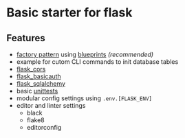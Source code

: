 # Basic starter for flask

## Features
- [factory pattern](https://flask.palletsprojects.com/en/1.1.x/patterns/appfactories/) using [blueprints](https://flask.palletsprojects.com/en/1.1.x/blueprints/) _(recommended)_
- example for cutom CLI commands to init database tables
- [flask_cors](https://flask-cors.readthedocs.io/en/latest/)
- [flask_basicauth](https://flask-basicauth.readthedocs.io/en/latest/)
- [flask_sqlalchemy](https://flask-sqlalchemy.palletsprojects.com/en/2.x/)
- basic [unittests](https://docs.python.org/3/library/unittest.html)
- modular config settings using `.env.[FLASK_ENV]`
- editor and linter settings
  - black
  - flake8
  - editorconfig

